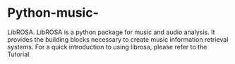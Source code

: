 # Python-music-

LibROSA. LibROSA is a python package for music and audio analysis. It provides the building blocks necessary to create music information retrieval systems. For a quick introduction to using librosa, please refer to the Tutorial.
